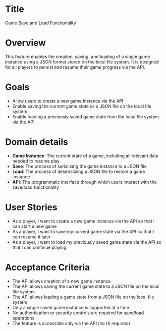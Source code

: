 # Title
Game Save and Load Functionality

# Overview
This feature enables the creation, saving, and loading of a single game instance using a JSON format stored on the local file system. It is designed for all players to persist and resume their game progress via the API.

# Goals
- Allow users to create a new game instance via the API
- Enable saving the current game state as a JSON file on the local file system
- Enable loading a previously saved game state from the local file system via the API

# Domain details
- **Game Instance**: The current state of a game, including all relevant data needed to resume play
- **Save**: The process of serializing the game instance to a JSON file
- **Load**: The process of deserializing a JSON file to restore a game instance
- **API**: The programmatic interface through which users interact with the save/load functionality

# User Stories
- As a player, I want to create a new game instance via the API so that I can start a new game
- As a player, I want to save my current game state via the API so that I can resume it later
- As a player, I want to load my previously saved game state via the API so that I can continue playing

# Acceptance Criteria
- The API allows creation of a new game instance
- The API allows saving the current game state to a JSON file on the local file system
- The API allows loading a game state from a JSON file on the local file system
- Only a single saved game instance is supported at a time
- No authentication or security controls are required for save/load operations
- The feature is accessible only via the API (no UI required)
